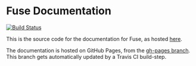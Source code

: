 # Fuse Documentation

[![Build Status](https://travis-ci.com/fuse-open/docs.svg?branch=master)](https://travis-ci.com/fuse-open/docs)

This is the source code for the documentation for Fuse, as hosted [here](https://fuse-open.github.io/docs).

The documentation is hosted on GitHub Pages, from the [gh-pages branch](https://github.com/fuse-open/docs/tree/gh-pages). This branch gets automatically updated by a Travis CI build-step.
